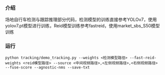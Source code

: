 ###  **介绍** 

场地自行车检测与跟踪推理部分代码，检测模型的训练直接参考YOLOv7，使用yolov7.pt模型进行训练，Reid模型训练参考fastreid，使用market_sbs_S50模型训练

###  **运行** 

```
python tracking/demo_tracking.py --weights <检测模型路径> --fast-reid-weights <reid模型路径> --source <中间视频路径>,<左侧视频路径>,<右侧视频路径> --fuse-score --agnostic-nms --save-txt
```
